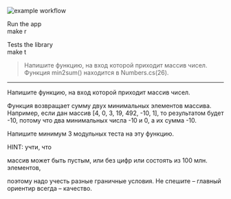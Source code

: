 ![example workflow](https://github.com/zharinovkv/ArrLib/actions/workflows/dotnet.yml/badge.svg)

Run the app  
    make r
  
Tests the library  
    make t
  
> Напишите функцию, на вход которой приходит массив чисел.  
Функция min2sum() находится в Numbers.cs(26).
  
***

Напишите функцию, на вход которой приходит массив чисел. 

Функция возвращает сумму двух минимальных элементов массива.
Например, если дан массив [4, 0, 3, 19, 492, -10, 1], то результатом будет -10, потому что два минимальных числа -10 и 0, а их сумма -10.

Напишите минимум 3 модульных теста на эту функцию.

HINT: учти, что 

массив может быть пустым, 
или без цифр 
или состоять из 100 млн. элементов, 

поэтому надо учесть разные граничные условия.
Не спешите – главный ориентир всегда – качество.  
